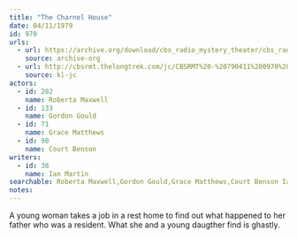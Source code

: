```yaml
---
title: "The Charnel House"
date: 04/11/1979
id: 970
urls: 
  - url: https://archive.org/download/cbs_radio_mystery_theater/cbs_radio_mystery_theater-0951-1000.zip/cbs_radio_mystery_theater-0951-1000%2Fcbsrmt_0970_the_charnel_house.mp3
    source: archive-org
  - url: http://cbsrmt.thelongtrek.com/jc/CBSRMT%20-%20790411%200970%20Charnel%20House%20vbr%20fb_jc.mp3
    source: kl-jc
actors:  
  - id: 202
    name: Roberta Maxwell  
  - id: 133
    name: Gordon Gould  
  - id: 71
    name: Grace Matthews  
  - id: 90
    name: Court Benson
writers:  
  - id: 38
    name: Ian Martin
searchable: Roberta Maxwell,Gordon Gould,Grace Matthews,Court Benson Ian Martin
notes:  
---
```

A young woman takes a job in a rest home to find out what happened to her father who was a resident. What she and a young daugther find is ghastly.